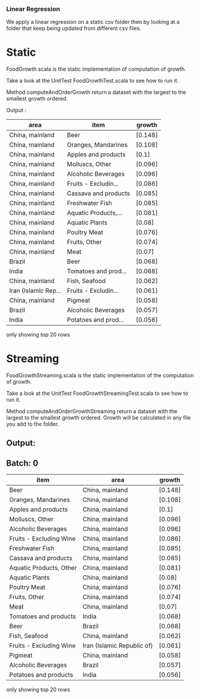 ### Linear Regression 

We apply a linear regression on a static csv folder then by looking at a folder that keep being updated from different csv files.

# Static
FoodGrowth.scala is the static implementation of computation of growth.

Take a look at the UnitTest FoodGrowthTest.scala to see how to run it.

Method computeAndOrderGrowth return a dataset with the largest to the smallest growth ordered.

Output :

|                area|                item| growth|
|--------------------|--------------------|-------|
|     China, mainland|                Beer|[0.148]|
|     China, mainland| Oranges, Mandarines|[0.108]|
|     China, mainland| Apples and products|  [0.1]|
|     China, mainland|     Molluscs, Other|[0.096]|
|     China, mainland| Alcoholic Beverages|[0.096]|
|     China, mainland|Fruits - Excludin...|[0.086]|
|     China, mainland|Cassava and products|[0.085]|
|     China, mainland|     Freshwater Fish|[0.085]|
|     China, mainland|Aquatic Products,...|[0.081]|
|     China, mainland|      Aquatic Plants| [0.08]|
|     China, mainland|        Poultry Meat|[0.076]|
|     China, mainland|       Fruits, Other|[0.074]|
|     China, mainland|                Meat| [0.07]|
|              Brazil|                Beer|[0.068]|
|               India|Tomatoes and prod...|[0.068]|
|     China, mainland|       Fish, Seafood|[0.062]|
|Iran (Islamic Rep...|Fruits - Excludin...|[0.061]|
|     China, mainland|             Pigmeat|[0.058]|
|              Brazil| Alcoholic Beverages|[0.057]|
|               India|Potatoes and prod...|[0.056]|

only showing top 20 rows

# Streaming

FoodGrowthStreaming.scala is the static implementation of the computation of growth.

Take a look at the UnitTest FoodGrowthStreamingTest.scala to see how to run it.

Method computeAndOrderGrowthStreaming return a dataset with the largest to the smallest growth ordered. Growth will be calculated in any file you add to the folder.

Output:
-------------------------------------------
Batch: 0
-------------------------------------------

|item                   |area                      |growth |
|-----------------------|--------------------------|-------|
|Beer                   |China, mainland           |[0.148]|
|Oranges, Mandarines    |China, mainland           |[0.108]|
|Apples and products    |China, mainland           |[0.1]  |
|Molluscs, Other        |China, mainland           |[0.096]|
|Alcoholic Beverages    |China, mainland           |[0.096]|
|Fruits - Excluding Wine|China, mainland           |[0.086]|
|Freshwater Fish        |China, mainland           |[0.085]|
|Cassava and products   |China, mainland           |[0.085]|
|Aquatic Products, Other|China, mainland           |[0.081]|
|Aquatic Plants         |China, mainland           |[0.08] |
|Poultry Meat           |China, mainland           |[0.076]|
|Fruits, Other          |China, mainland           |[0.074]|
|Meat                   |China, mainland           |[0.07] |
|Tomatoes and products  |India                     |[0.068]|
|Beer                   |Brazil                    |[0.068]|
|Fish, Seafood          |China, mainland           |[0.062]|
|Fruits - Excluding Wine|Iran (Islamic Republic of)|[0.061]|
|Pigmeat                |China, mainland           |[0.058]|
|Alcoholic Beverages    |Brazil                    |[0.057]|
|Potatoes and products  |India                     |[0.056]|

only showing top 20 rows

